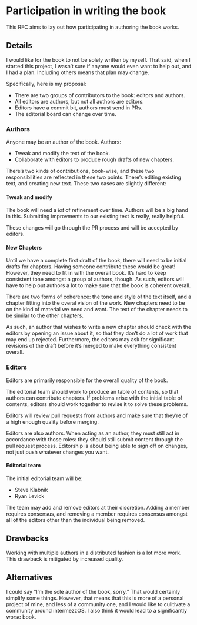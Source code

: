 # Participation in writing the book

This RFC aims to lay out how participating in authoring the book works.

## Details

I would like for the book to not be solely written by myself. That said, when
I started this project, I wasn’t sure if anyone would even want to help out,
and I had a plan. Including others means that plan may change.

Specifically, here is my proposal:

* There are two groups of contributors to the book: editors and authors.
* All editors are authors, but not all authors are editors.
* Editors have a commit bit, authors must send in PRs.
* The editorial board can change over time.

### Authors

Anyone may be an author of the book. Authors:

* Tweak and modify the text of the book.
* Collaborate with editors to produce rough drafts of new chapters.

There’s two kinds of contributions, book-wise, and these two responsibilities
are reflected in these two points. There’s editing existing text, and creating
new text. These two cases are slightly different:

#### Tweak and modify

The book will need a _lot_ of refinement over time. Authors will be a big hand
in this. Submitting improvments to our existing text is really, really helpful.

These changes will go through the PR process and will be accepted by editors.

#### New Chapters

Until we have a complete first draft of the book, there will need to be initial
drafts for chapters. Having someone contribute these would be great! However,
they need to fit in with the overall book. It’s hard to keep consistent tone
amongst a group of authors, though. As such, editors will have to help out
authors a lot to make sure that the book is coherent overall.

There are two forms of coherence: the tone and style of the text itself, and a
chapter fitting into the overal vision of the work. New chapters need to be on
the kind of material we need and want. The text of the chapter needs to be
similar to the other chapters.

As such, an author that wishes to write a new chapter should check with the
editors by opening an issue about it, so that they don’t do a lot of work that
may end up rejected. Furthermore, the editors may ask for significant revisions
of the draft before it’s merged to make everything consistent overall.

### Editors

Editors are primarily responsible for the overall quality of the book.

The editorial team should work to produce an table of contents, so that authors
can contribute chapters. If problems arise with the initial table of contents,
editors should work together to revise it to solve these problems.

Editors will review pull requests from authors and make sure that they’re of
a high enough quality before merging.

Editors are also authors. When acting as an author, they must still act in
accordance with those roles: they should still submit content through the pull
request process. Editorship is about being able to sign off on changes, not
just push whatever changes you want.

#### Editorial team

The initial editorial team will be:

* Steve Klabnik
* Ryan Levick

The team may add and remove editors at their discretion. Adding a member
requires consensus, and removing a member requires consensus amongst all of the
editors other than the individual being removed.

## Drawbacks

Working with multiple authors in a distributed fashion is a lot more work.
This drawback is mitigated by increased quality.

## Alternatives

I could say “I’m the sole author of the book, sorry.” That would certainly
simplify some things. However, that means that this is more of a personal
project of mine, and less of a community one, and I would like to culitivate a
community around intermezzOS. I also think it would lead to a significantly
worse book.
